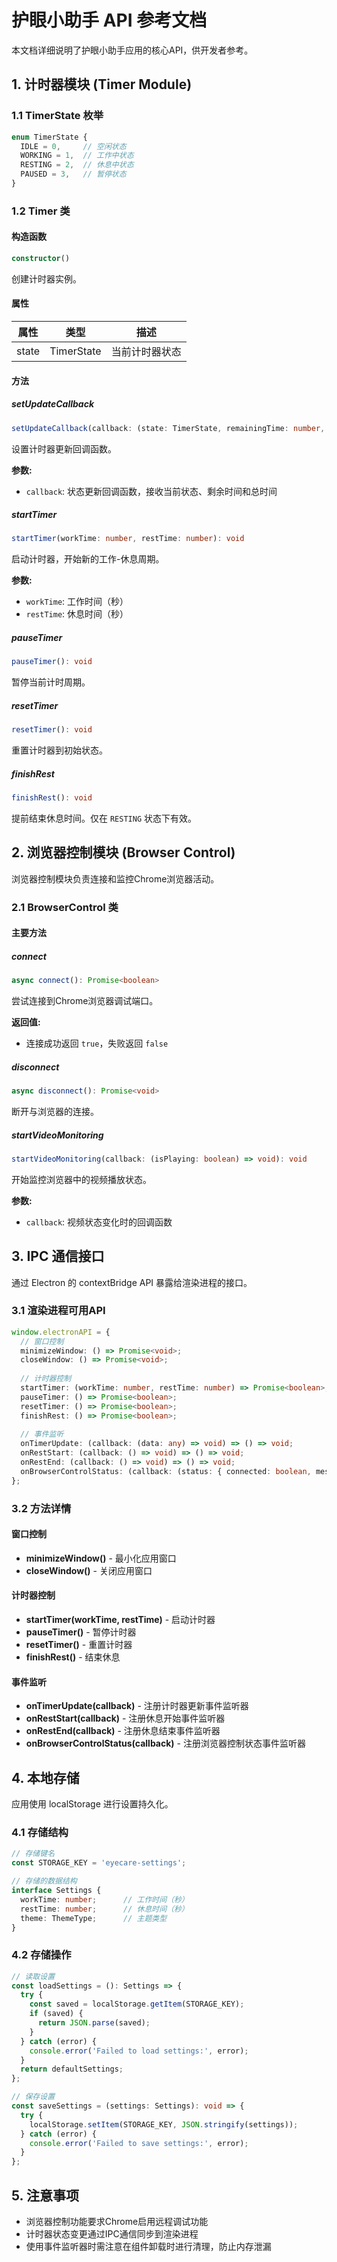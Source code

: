 # 护眼小助手 API 参考文档

本文档详细说明了护眼小助手应用的核心API，供开发者参考。

## 1. 计时器模块 (Timer Module)

### 1.1 TimerState 枚举

```typescript
enum TimerState {
  IDLE = 0,     // 空闲状态
  WORKING = 1,  // 工作中状态
  RESTING = 2,  // 休息中状态
  PAUSED = 3,   // 暂停状态
}
```

### 1.2 Timer 类

#### 构造函数

```typescript
constructor()
```

创建计时器实例。

#### 属性

| 属性 | 类型 | 描述 |
|------|------|------|
| state | TimerState | 当前计时器状态 |

#### 方法

##### setUpdateCallback

```typescript
setUpdateCallback(callback: (state: TimerState, remainingTime: number, totalTime: number) => void): void
```

设置计时器更新回调函数。

**参数:**
- `callback`: 状态更新回调函数，接收当前状态、剩余时间和总时间

##### startTimer

```typescript
startTimer(workTime: number, restTime: number): void
```

启动计时器，开始新的工作-休息周期。

**参数:**
- `workTime`: 工作时间（秒）
- `restTime`: 休息时间（秒）

##### pauseTimer

```typescript
pauseTimer(): void
```

暂停当前计时周期。

##### resetTimer

```typescript
resetTimer(): void
```

重置计时器到初始状态。

##### finishRest

```typescript
finishRest(): void
```

提前结束休息时间。仅在 `RESTING` 状态下有效。

## 2. 浏览器控制模块 (Browser Control)

浏览器控制模块负责连接和监控Chrome浏览器活动。

### 2.1 BrowserControl 类

#### 主要方法

##### connect

```typescript
async connect(): Promise<boolean>
```

尝试连接到Chrome浏览器调试端口。

**返回值:** 
- 连接成功返回 `true`，失败返回 `false`

##### disconnect

```typescript
async disconnect(): Promise<void>
```

断开与浏览器的连接。

##### startVideoMonitoring

```typescript
startVideoMonitoring(callback: (isPlaying: boolean) => void): void
```

开始监控浏览器中的视频播放状态。

**参数:**
- `callback`: 视频状态变化时的回调函数

## 3. IPC 通信接口

通过 Electron 的 contextBridge API 暴露给渲染进程的接口。

### 3.1 渲染进程可用API

```typescript
window.electronAPI = {
  // 窗口控制
  minimizeWindow: () => Promise<void>;
  closeWindow: () => Promise<void>;
  
  // 计时器控制
  startTimer: (workTime: number, restTime: number) => Promise<boolean>;
  pauseTimer: () => Promise<boolean>;
  resetTimer: () => Promise<boolean>;
  finishRest: () => Promise<boolean>;
  
  // 事件监听
  onTimerUpdate: (callback: (data: any) => void) => () => void;
  onRestStart: (callback: () => void) => () => void;
  onRestEnd: (callback: () => void) => () => void;
  onBrowserControlStatus: (callback: (status: { connected: boolean, message?: string }) => void) => () => void;
};
```

### 3.2 方法详情

#### 窗口控制

- **minimizeWindow()** - 最小化应用窗口
- **closeWindow()** - 关闭应用窗口

#### 计时器控制

- **startTimer(workTime, restTime)** - 启动计时器
- **pauseTimer()** - 暂停计时器
- **resetTimer()** - 重置计时器
- **finishRest()** - 结束休息

#### 事件监听

- **onTimerUpdate(callback)** - 注册计时器更新事件监听器
- **onRestStart(callback)** - 注册休息开始事件监听器
- **onRestEnd(callback)** - 注册休息结束事件监听器
- **onBrowserControlStatus(callback)** - 注册浏览器控制状态事件监听器

## 4. 本地存储

应用使用 localStorage 进行设置持久化。

### 4.1 存储结构

```typescript
// 存储键名
const STORAGE_KEY = 'eyecare-settings';

// 存储的数据结构
interface Settings {
  workTime: number;      // 工作时间（秒）
  restTime: number;      // 休息时间（秒）
  theme: ThemeType;      // 主题类型
}
```

### 4.2 存储操作

```typescript
// 读取设置
const loadSettings = (): Settings => {
  try {
    const saved = localStorage.getItem(STORAGE_KEY);
    if (saved) {
      return JSON.parse(saved);
    }
  } catch (error) {
    console.error('Failed to load settings:', error);
  }
  return defaultSettings;
};

// 保存设置
const saveSettings = (settings: Settings): void => {
  try {
    localStorage.setItem(STORAGE_KEY, JSON.stringify(settings));
  } catch (error) {
    console.error('Failed to save settings:', error);
  }
};
```

## 5. 注意事项

- 浏览器控制功能要求Chrome启用远程调试功能
- 计时器状态变更通过IPC通信同步到渲染进程
- 使用事件监听器时需注意在组件卸载时进行清理，防止内存泄漏